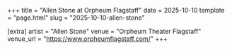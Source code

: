 +++
title = "Allen Stone at Orpheum Flagstaff"
date = 2025-10-10
template = "page.html"
slug = "2025-10-10-allen-stone"

[extra]
artist = "Allen Stone"
venue = "Orpheum Theater Flagstaff"
venue_url = "https://www.orpheumflagstaff.com/"
+++
